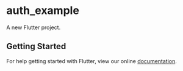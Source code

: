 # auth_example

A new Flutter project.

## Getting Started

For help getting started with Flutter, view our online
[documentation](https://flutter.io/).
